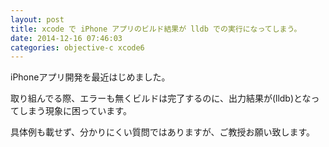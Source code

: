 ```yaml
---
layout: post
title: xcode で iPhone アプリのビルド結果が lldb での実行になってしまう。
date: 2014-12-16 07:46:03
categories: objective-c xcode6
---
```

<!-- {% raw %} -->
<p>iPhoneアプリ開発を最近はじめました。</p>

<p>取り組んでる際、エラーも無くビルドは完了するのに、出力結果が(lldb)となってしまう現象に困っています。</p>

<p>具体例も載せず、分かりにくい質問ではありますが、ご教授お願い致します。</p>
<!-- {% endraw %} -->
